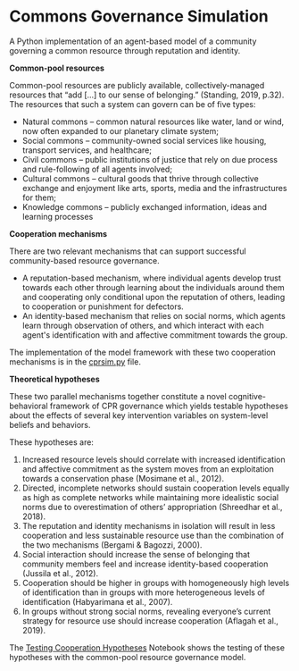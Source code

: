 # Commons Governance Simulation
A Python implementation of an agent-based model of a community governing a common resource through reputation and identity.

**Common-pool resources**

Common-pool resources are publicly available, collectively-managed resources that “add [...] to our sense of belonging.” (Standing, 2019, p.32). The resources that such a system can govern can be of five types: 
- Natural commons – common natural resources like water, land or wind, now often expanded to our planetary climate system; 
- Social commons – community-owned social services like housing, transport services, and healthcare; 
- Civil commons – public institutions of justice that rely on due process and rule-following of all agents involved; 
- Cultural commons –  cultural goods that thrive through collective exchange and enjoyment like arts, sports, media and the infrastructures for them; 
- Knowledge commons – publicly exchanged information, ideas and learning processes

**Cooperation mechanisms**

There are two relevant mechanisms that can support successful community-based resource governance. 
- A reputation-based mechanism, where individual agents develop trust towards each other through learning about the individuals around them and cooperating only conditional upon the reputation of others, leading to cooperation or punishment for defectors. 
- An identity-based mechanism that relies on social norms, which agents learn through observation of others, and which interact with each agent's identification with and affective commitment towards the group. 

The implementation of the model framework with these two cooperation mechanisms is in the [cprsim.py](cprsim.py) file.

**Theoretical hypotheses**

These two parallel mechanisms together constitute a novel cognitive-behavioral framework of CPR governance which yields testable hypotheses about the effects of several key intervention variables on system-level beliefs and behaviors.

These hypotheses are:
1. Increased resource levels should correlate with increased identification and affective commitment as the system moves from an exploitation towards a conservation phase (Mosimane et al., 2012).
2. Directed, incomplete networks should sustain cooperation levels equally as high as complete networks while maintaining more idealistic social norms due to overestimation of others’ appropriation (Shreedhar et al., 2018). 
3. The reputation and identity mechanisms in isolation will result in less cooperation and less sustainable resource use than the combination of the two mechanisms (Bergami & Bagozzi, 2000). 
4. Social interaction should increase the sense of belonging that community members feel and increase identity-based cooperation (Jussila et al., 2012).
5. Cooperation should be higher in groups with homogeneously high levels of identification than in groups with more heterogeneous levels of identification (Habyarimana et al., 2007).
6. In groups without strong social norms, revealing everyone’s current strategy for resource use should increase cooperation (Aflagah et al., 2019).

The [Testing Cooperation Hypotheses](testing_cooperation_hypotheses.ipynb) Notebook shows the testing of these hypotheses with the common-pool resource governance model.
